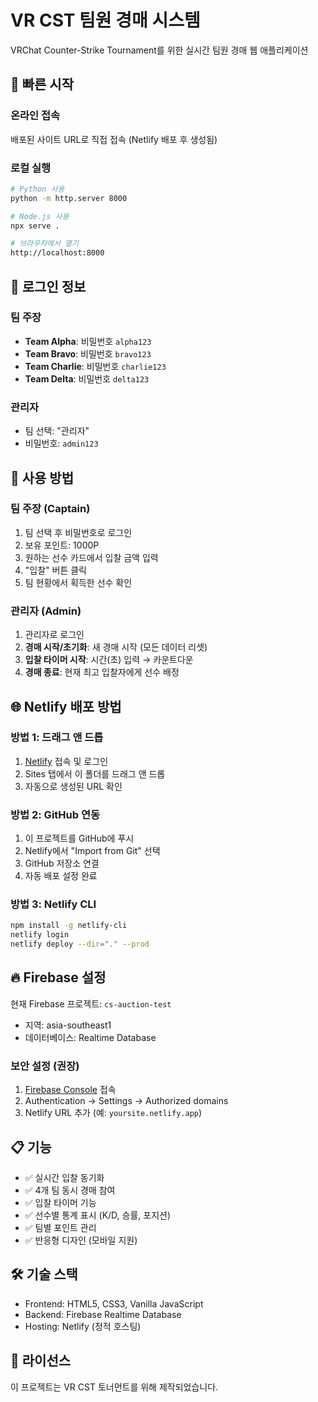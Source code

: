 # VR CST 팀원 경매 시스템

VRChat Counter-Strike Tournament를 위한 실시간 팀원 경매 웹 애플리케이션

## 🚀 빠른 시작

### 온라인 접속
배포된 사이트 URL로 직접 접속 (Netlify 배포 후 생성됨)

### 로컬 실행
```bash
# Python 사용
python -m http.server 8000

# Node.js 사용
npx serve .

# 브라우저에서 열기
http://localhost:8000
```

## 👤 로그인 정보

### 팀 주장
- **Team Alpha**: 비밀번호 `alpha123`
- **Team Bravo**: 비밀번호 `bravo123`
- **Team Charlie**: 비밀번호 `charlie123`
- **Team Delta**: 비밀번호 `delta123`

### 관리자
- 팀 선택: "관리자"
- 비밀번호: `admin123`

## 📖 사용 방법

### 팀 주장 (Captain)
1. 팀 선택 후 비밀번호로 로그인
2. 보유 포인트: 1000P
3. 원하는 선수 카드에서 입찰 금액 입력
4. "입찰" 버튼 클릭
5. 팀 현황에서 획득한 선수 확인

### 관리자 (Admin)
1. 관리자로 로그인
2. **경매 시작/초기화**: 새 경매 시작 (모든 데이터 리셋)
3. **입찰 타이머 시작**: 시간(초) 입력 → 카운트다운
4. **경매 종료**: 현재 최고 입찰자에게 선수 배정

## 🌐 Netlify 배포 방법

### 방법 1: 드래그 앤 드롭
1. [Netlify](https://app.netlify.com) 접속 및 로그인
2. Sites 탭에서 이 폴더를 드래그 앤 드롭
3. 자동으로 생성된 URL 확인

### 방법 2: GitHub 연동
1. 이 프로젝트를 GitHub에 푸시
2. Netlify에서 "Import from Git" 선택
3. GitHub 저장소 연결
4. 자동 배포 설정 완료

### 방법 3: Netlify CLI
```bash
npm install -g netlify-cli
netlify login
netlify deploy --dir="." --prod
```

## 🔥 Firebase 설정

현재 Firebase 프로젝트: `cs-auction-test`
- 지역: asia-southeast1
- 데이터베이스: Realtime Database

### 보안 설정 (권장)
1. [Firebase Console](https://console.firebase.google.com) 접속
2. Authentication → Settings → Authorized domains
3. Netlify URL 추가 (예: `yoursite.netlify.app`)

## 📋 기능

- ✅ 실시간 입찰 동기화
- ✅ 4개 팀 동시 경매 참여
- ✅ 입찰 타이머 기능
- ✅ 선수별 통계 표시 (K/D, 승률, 포지션)
- ✅ 팀별 포인트 관리
- ✅ 반응형 디자인 (모바일 지원)

## 🛠 기술 스택

- Frontend: HTML5, CSS3, Vanilla JavaScript
- Backend: Firebase Realtime Database
- Hosting: Netlify (정적 호스팅)

## 📝 라이선스

이 프로젝트는 VR CST 토너먼트를 위해 제작되었습니다.